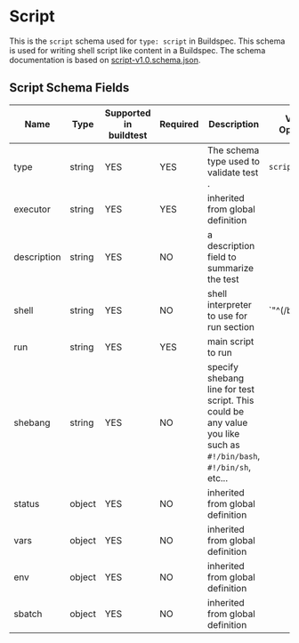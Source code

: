 # Script

This is the `script` schema used for `type: script` in Buildspec. This schema
is used for writing shell script like content in a Buildspec. The schema documentation 
is based on [script-v1.0.schema.json](https://buildtesters.github.io/schemas/script/script-v1.0.schema.json).

## Script Schema Fields 

| Name | Type | Supported in buildtest | Required | Description | Valid Options | 
| ---- | ---- | -----------------------| --------- | ----------- | ------------- | 
| type | string | YES | YES | The schema type used to validate test . | `script` | 
| executor | string | YES | YES | inherited from global definition | |
| description | string | YES | NO |  a description field to summarize the test | | 
| shell | string | YES | NO | shell interpreter to use for run section | `"^(/bin/bash|/bin/sh|sh|bash|python).*"` |
| run | string | YES | YES | main script to run | |
| shebang | string | YES | NO | specify shebang line for test script. This could be any value you like such as `#!/bin/bash`, `#!/bin/sh`, etc... | |
| status | object | YES | NO | inherited from global definition | |
| vars | object | YES | NO | inherited from global definition  | |
| env | object | YES | NO | inherited from global definition | |
| sbatch | object | YES | NO | inherited from global definition | |
